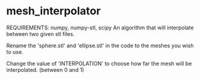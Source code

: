 # mesh_interpolator

REQUIREMENTS: numpy, numpy-stl, scipy
An algorithm that will interpolate between two given stl files.

Rename the 'sphere.stl' and 'ellipse.stl' in the code to the meshes you wish to use.

Change the value of 'INTERPOLATION' to choose how far the mesh will be interpolated. (between 0 and 1)
